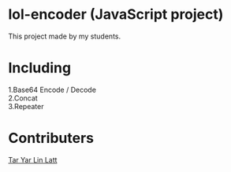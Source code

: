 # lol-encoder (JavaScript project)
This project made by my students. 

# Including
1.Base64 Encode / Decode <br>
2.Concat<br>
3.Repeater<br>

# Contributers
<a href="https://www.facebook.com/maythazin.htun.50">Tar Yar Lin Latt</a>
